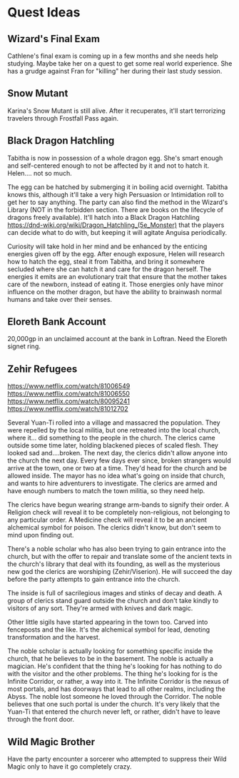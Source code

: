 # Quest Ideas

## Wizard's Final Exam
Cathlene's final exam is coming up in a few months and she needs help studying. Maybe take her on a quest to get some real world experience. She has a grudge against Fran for "killing" her during their last study session.

## Snow Mutant
Karina's Snow Mutant is still alive. After it recuperates, it'll start terrorizing travelers through Frostfall Pass again.

## Black Dragon Hatchling
Tabitha is now in possession of a whole dragon egg. She's smart enough and self-centered enough to not be affected by it and not to hatch it. Helen.... not so much.

The egg can be hatched by submerging it in boiling acid overnight. Tabitha knows this, although it'll take a very high Persuasion or Intimidation roll to get her to say anything. The party can also find the method in the Wizard's Library (NOT in the forbidden section. There are books on the lifecycle of dragons freely available). It'll hatch into a Black Dragon Hatchling https://dnd-wiki.org/wiki/Dragon_Hatchling_(5e_Monster) that the players can decide what to do with, but keeping it will agitate Anguisa periodically.

Curiosity will take hold in her mind and be enhanced by the enticing energies given off by the egg. After enough exposure, Helen will research how to hatch the egg, steal it from Tabitha, and bring it somewhere secluded where she can hatch it and care for the dragon herself. The energies it emits are an evolutionary trait that ensure that the mother takes care of the newborn, instead of eating it. Those energies only have minor influence on the mother dragon, but have the ability to brainwash normal humans and take over their senses.

## Eloreth Bank Account
20,000gp in an unclaimed account at the bank in Loftran. Need the Eloreth signet ring.

## Zehir Refugees
https://www.netflix.com/watch/81006549
https://www.netflix.com/watch/81006550
https://www.netflix.com/watch/80095241
https://www.netflix.com/watch/81012702

Several Yuan-Ti rolled into a village and massacred the population. They were repelled by the local militia, but one retreated into the local church, where it... did something to the people in the church. The clerics came outside some time later, holding blackened pieces of scaled flesh. They looked sad and....broken. The next day, the clerics didn't allow anyone into the church the next day. Every few days ever since, broken strangers would arrive at the town, one or two at a time. They'd head for the church and be allowed inside. The mayor has no idea what's going on inside that church, and wants to hire adventurers to investigate. The clerics are armed and have enough numbers to match the town militia, so they need help.

The clerics have begun wearing strange arm-bands to signify their order. A Religion check will reveal it to be completely non-religious, not belonging to any particular order. A Medicine check will reveal it to be an ancient alchemical symbol for poison. The clerics didn't know, but don't seem to mind upon finding out.

There's a noble scholar who has also been trying to gain entrance into the church, but with the offer to repair and translate some of the ancient texts in the church's library that deal with its founding, as well as the mysterious new god the clerics are worshiping (Zehir/Viserion). He will succeed the day before the party attempts to gain entrance into the church.

The inside is full of sacrilegious images and stinks of decay and death. A group of clerics stand guard outside the church and don't take kindly to visitors of any sort. They're armed with knives and dark magic.

Other little sigils have started appearing in the town too. Carved into fenceposts and the like. It's the alchemical symbol for lead, denoting transformation and the harvest.

The noble scholar is actually looking for something specific inside the church, that he believes to be in the basement. The noble is actually a magician. He's confident that the thing he's looking for has nothing to do with the visitor and the other problems. The thing he's looking for is the Infinite Corridor, or rather, a way into it. The Infinite Corridor is the nexus of most portals, and has doorways that lead to all other realms, including the Abyss. The noble lost someone he loved through the Corridor. The noble believes that one such portal is under the church. It's very likely that the Yuan-Ti that entered the church never left, or rather, didn't have to leave through the front door.

## Wild Magic Brother
Have the party encounter a sorcerer who attempted to suppress their Wild Magic only to have it go completely crazy.
